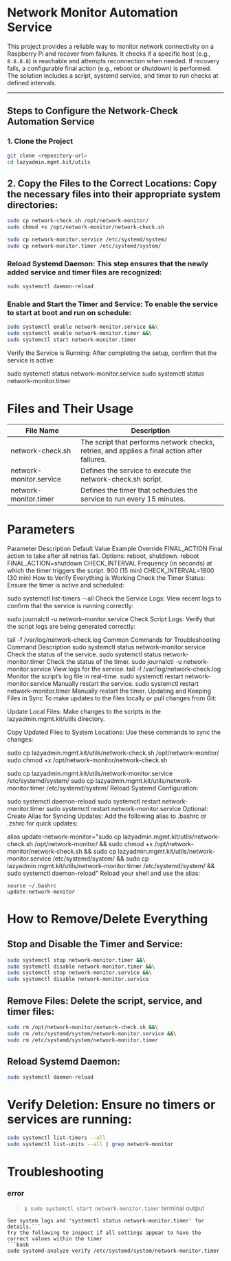 # **Network Monitor Automation Service**

This project provides a reliable way to monitor network connectivity on a Raspberry Pi and recover from failures. It checks if a specific host (e.g., `8.8.8.8`) is reachable and attempts reconnection when needed. If recovery fails, a configurable final action (e.g., reboot or shutdown) is performed. The solution includes a script, systemd service, and timer to run checks at defined intervals.

---

## **Steps to Configure the Network-Check Automation Service**

### **1. Clone the Project**
```bash
git clone <repository-url>
cd lazyadmin.mgmt.kit/utils
```

## 2. Copy the Files to the Correct Locations: Copy the necessary files into their appropriate system directories:

```bash
sudo cp network-check.sh /opt/network-monitor/
sudo chmod +x /opt/network-monitor/network-check.sh

sudo cp network-monitor.service /etc/systemd/system/
sudo cp network-monitor.timer /etc/systemd/system/
```

### Reload Systemd Daemon: This step ensures that the newly added service and timer files are recognized:

```bash
sudo systemctl daemon-reload
```
### Enable and Start the Timer and Service: To enable the service to start at boot and run on schedule:
```bash
sudo systemctl enable network-monitor.service &&\
sudo systemctl enable network-monitor.timer &&\
sudo systemctl start network-monitor.timer 
```
Verify the Service is Running: After completing the setup, confirm that the service is active:

sudo systemctl status network-monitor.service
sudo systemctl status network-monitor.timer

# Files and Their Usage
| File Name	| Description |
|--|--|
| network-check.sh	| The script that performs network checks, retries, and applies a final action after failures.|
| network-monitor.service |	Defines the service to execute the network-check.sh script.|
| network-monitor.timer | Defines the timer that schedules the service to run every 15 minutes.|

# Parameters
Parameter	Description	Default Value	Example Override
FINAL_ACTION	Final action to take after all retries fail. Options: reboot, shutdown.	reboot	FINAL_ACTION=shutdown
CHECK_INTERVAL	Frequency (in seconds) at which the timer triggers the script.	900 (15 min)	CHECK_INTERVAL=1800 (30 min)
How to Verify Everything is Working
Check the Timer Status: Ensure the timer is active and scheduled:

sudo systemctl list-timers --all
Check the Service Logs: View recent logs to confirm that the service is running correctly:

sudo journalctl -u network-monitor.service
Check Script Logs: Verify that the script logs are being generated correctly:

tail -f /var/log/network-check.log
Common Commands for Troubleshooting
Command	Description
sudo systemctl status network-monitor.service	Check the status of the service.
sudo systemctl status network-monitor.timer	Check the status of the timer.
sudo journalctl -u network-monitor.service	View logs for the service.
tail -f /var/log/network-check.log	Monitor the script’s log file in real-time.
sudo systemctl restart network-monitor.service	Manually restart the service.
sudo systemctl restart network-monitor.timer	Manually restart the timer.
Updating and Keeping Files in Sync
To make updates to the files locally or pull changes from Git:

Update Local Files: Make changes to the scripts in the lazyadmin.mgmt.kit/utils directory.

Copy Updated Files to System Locations: Use these commands to sync the changes:

sudo cp lazyadmin.mgmt.kit/utils/network-check.sh /opt/network-monitor/
sudo chmod +x /opt/network-monitor/network-check.sh

sudo cp lazyadmin.mgmt.kit/utils/network-monitor.service /etc/systemd/system/
sudo cp lazyadmin.mgmt.kit/utils/network-monitor.timer /etc/systemd/system/
Reload Systemd Configuration:

sudo systemctl daemon-reload
sudo systemctl restart network-monitor.timer
sudo systemctl restart network-monitor.service
Optional: Create Alias for Syncing Updates: Add the following alias to .bashrc or .zshrc for quick updates:

alias update-network-monitor="sudo cp lazyadmin.mgmt.kit/utils/network-check.sh /opt/network-monitor/ && sudo chmod +x /opt/network-monitor/network-check.sh && sudo cp lazyadmin.mgmt.kit/utils/network-monitor.service /etc/systemd/system/ && sudo cp lazyadmin.mgmt.kit/utils/network-monitor.timer /etc/systemd/system/ && sudo systemctl daemon-reload"
Reload your shell and use the alias:
```
source ~/.bashrc
update-network-monitor
```

# How to Remove/Delete Everything
## Stop and Disable the Timer and Service:
```bash
sudo systemctl stop network-monitor.timer &&\
sudo systemctl disable network-monitor.timer &&\
sudo systemctl stop network-monitor.service &&\
sudo systemctl disable network-monitor.service
```

## Remove Files: Delete the script, service, and timer files:
```bash
sudo rm /opt/network-monitor/network-check.sh &&\
sudo rm /etc/systemd/system/network-monitor.service &&\
sudo rm /etc/systemd/system/network-monitor.timer
```
## Reload Systemd Daemon:

```bash
sudo systemctl daemon-reload
```
# Verify Deletion: Ensure no timers or services are running:
```bash
sudo systemctl list-timers --all
sudo systemctl list-units --all | grep network-monitor
```

# Troubleshooting 
### error 
> ```$ sudo systemctl start network-monitor.timer```
terminal output 
```Failed to start network-monitor.timer: Unit network-monitor.timer has a bad unit file setting.
See system logs and 'systemctl status network-monitor.timer' for details.```
Try the following to inspect if all settings appear to have the correct values within the timer
```bash
sudo systemd-analyze verify /etc/systemd/system/network-monitor.timer
```

